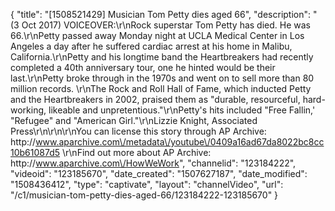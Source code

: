 {
    "title": "[1508521429] Musician Tom Petty dies aged 66",
    "description": "(3 Oct 2017) VOICEOVER:\r\nRock superstar Tom Petty has died.  He was 66.\r\nPetty passed away Monday night at UCLA Medical Center in Los Angeles a day after he suffered cardiac arrest at his home in Malibu, California.\r\nPetty and his longtime band the Heartbreakers had recently completed a 40th anniversary tour, one he hinted would be their last.\r\nPetty broke through in the 1970s and went on to sell more than 80 million records. \r\nThe Rock and Roll Hall of Fame, which inducted Petty and the Heartbreakers in 2002, praised them as \"durable, resourceful, hard-working, likeable and unpretentious.\"\r\nPetty's hits included \"Free Fallin,' \"Refugee\" and \"American Girl.\"\r\nLizzie Knight, Associated Press\r\n\r\n\r\nYou can license this story through AP Archive: http:\/\/www.aparchive.com\/metadata\/youtube\/0409a16ad67da8022bc8cc10b61087d5 \r\nFind out more about AP Archive: http:\/\/www.aparchive.com\/HowWeWork",
    "channelid": "123184222",
    "videoid": "123185670",
    "date_created": "1507627187",
    "date_modified": "1508436412",
    "type": "captivate",
    "layout": "channelVideo",
    "url": "\/c1\/musician-tom-petty-dies-aged-66\/123184222-123185670"
}